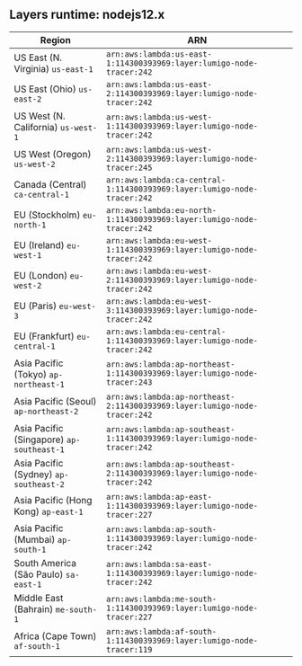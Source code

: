 Layers runtime: nodejs12.x
----
| Region | ARN |
| --- | --- |
|US East (N. Virginia)  `us-east-1`|`arn:aws:lambda:us-east-1:114300393969:layer:lumigo-node-tracer:242`|
|US East (Ohio)  `us-east-2`|`arn:aws:lambda:us-east-2:114300393969:layer:lumigo-node-tracer:242`|
|US West (N. California)  `us-west-1`|`arn:aws:lambda:us-west-1:114300393969:layer:lumigo-node-tracer:242`|
|US West (Oregon)  `us-west-2`|`arn:aws:lambda:us-west-2:114300393969:layer:lumigo-node-tracer:245`|
|Canada (Central)  `ca-central-1`|`arn:aws:lambda:ca-central-1:114300393969:layer:lumigo-node-tracer:242`|
|EU (Stockholm)  `eu-north-1`|`arn:aws:lambda:eu-north-1:114300393969:layer:lumigo-node-tracer:242`|
|EU (Ireland)  `eu-west-1`|`arn:aws:lambda:eu-west-1:114300393969:layer:lumigo-node-tracer:242`|
|EU (London)  `eu-west-2`|`arn:aws:lambda:eu-west-2:114300393969:layer:lumigo-node-tracer:242`|
|EU (Paris)  `eu-west-3`|`arn:aws:lambda:eu-west-3:114300393969:layer:lumigo-node-tracer:242`|
|EU (Frankfurt)  `eu-central-1`|`arn:aws:lambda:eu-central-1:114300393969:layer:lumigo-node-tracer:242`|
|Asia Pacific (Tokyo)  `ap-northeast-1`|`arn:aws:lambda:ap-northeast-1:114300393969:layer:lumigo-node-tracer:243`|
|Asia Pacific (Seoul)  `ap-northeast-2`|`arn:aws:lambda:ap-northeast-2:114300393969:layer:lumigo-node-tracer:242`|
|Asia Pacific (Singapore)  `ap-southeast-1`|`arn:aws:lambda:ap-southeast-1:114300393969:layer:lumigo-node-tracer:242`|
|Asia Pacific (Sydney)  `ap-southeast-2`|`arn:aws:lambda:ap-southeast-2:114300393969:layer:lumigo-node-tracer:242`|
|Asia Pacific (Hong Kong)  `ap-east-1`|`arn:aws:lambda:ap-east-1:114300393969:layer:lumigo-node-tracer:227`|
|Asia Pacific (Mumbai)  `ap-south-1`|`arn:aws:lambda:ap-south-1:114300393969:layer:lumigo-node-tracer:242`|
|South America (São Paulo)  `sa-east-1`|`arn:aws:lambda:sa-east-1:114300393969:layer:lumigo-node-tracer:242`|
|Middle East (Bahrain)  `me-south-1`|`arn:aws:lambda:me-south-1:114300393969:layer:lumigo-node-tracer:227`|
|Africa (Cape Town)  `af-south-1`|`arn:aws:lambda:af-south-1:114300393969:layer:lumigo-node-tracer:119`|
